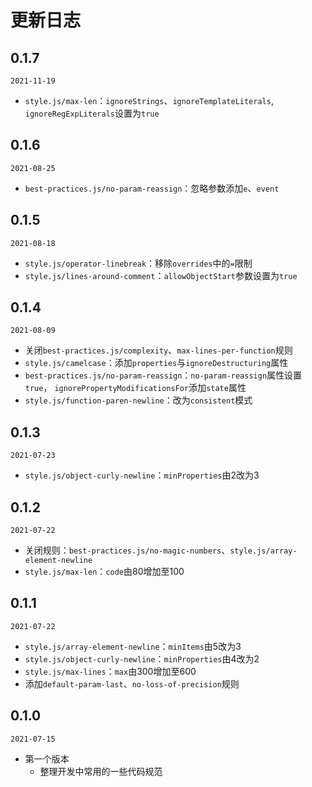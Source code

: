 # 更新日志


## 0.1.7
`2021-11-19`
- `style.js/max-len`：`ignoreStrings`、`ignoreTemplateLiterals`, `ignoreRegExpLiterals`设置为`true`

## 0.1.6
`2021-08-25`
- `best-practices.js/no-param-reassign`：忽略参数添加`e`、`event`

## 0.1.5
`2021-08-18`
- `style.js/operator-linebreak`：移除`overrides`中的`=`限制
- `style.js/lines-around-comment`：`allowObjectStart`参数设置为`true`

## 0.1.4
`2021-08-09`
- 关闭`best-practices.js/complexity`、`max-lines-per-function`规则
- `style.js/camelcase`：添加`properties`与`ignoreDestructuring`属性
- `best-practices.js/no-param-reassign`：`no-param-reassign`属性设置`true`，
  `ignorePropertyModificationsFor`添加`state`属性
- `style.js/function-paren-newline`：改为`consistent`模式

## 0.1.3
`2021-07-23`
- `style.js/object-curly-newline`：`minProperties`由2改为3

## 0.1.2
`2021-07-22`
- 关闭规则：`best-practices.js/no-magic-numbers`、`style.js/array-element-newline`
- `style.js/max-len`：`code`由80增加至100

## 0.1.1
`2021-07-22`
- `style.js/array-element-newline`：`minItems`由5改为3
- `style.js/object-curly-newline`：`minProperties`由4改为2
- `style.js/max-lines`：`max`由300增加至600
- 添加`default-param-last`、`no-loss-of-precision`规则

## 0.1.0
`2021-07-15`
- 第一个版本
  - 整理开发中常用的一些代码规范
